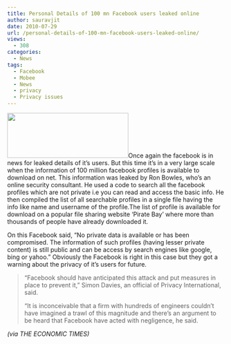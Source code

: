 ```yaml
---
title: Personal Details of 100 mn Facebook users leaked online
author: sauravjit
date: 2010-07-29
url: /personal-details-of-100-mn-facebook-users-leaked-online/
views:
  - 308
categories:
  - News
tags:
  - Facebook
  - Mobee
  - News
  - privacy
  - Privacy issues
---
```

<img class="alignleft size-full  wp-image-50166" src="http://cdn.devilsworkshop.org/files/2010/07/index.jpg" alt="" width="280" height="104" />Once again the facebook is in news for leaked details of it&#8217;s users. But this time it&#8217;s in a very large scale when the information of 100 million facebook profiles is available to download on net. This information was leaked by Ron Bowles, who&#8217;s an online security consultant. He used a code to search all the facebook profiles which are not private i.e you can read and access the basic info. He then compiled the list of all searchable profiles in a single file having the info like name and username of the profile.The list of profile is available for download on a popular file sharing website &#8216;Pirate Bay&#8217; where more than thousands of people have already downloaded it.

On this Facebook said, &#8220;No private data is available or has been compromised. The information of such profiles (having lesser private content) is still public and can be access by search engines like google, bing or yahoo.&#8221; Obviously the Facebook is right in this case but they got a warning about the privacy of it&#8217;s users for future.

> &#8220;Facebook should have anticipated this attack and put measures in place to prevent it,&#8221; Simon Davies, an official of Privacy International, said.
> 
> &#8220;It is inconceivable that a firm with hundreds of engineers couldn&#8217;t have imagined a trawl of this magnitude and there&#8217;s an argument to be heard that Facebook have acted with negligence, he said.

*(via THE ECONOMIC TIMES)*
